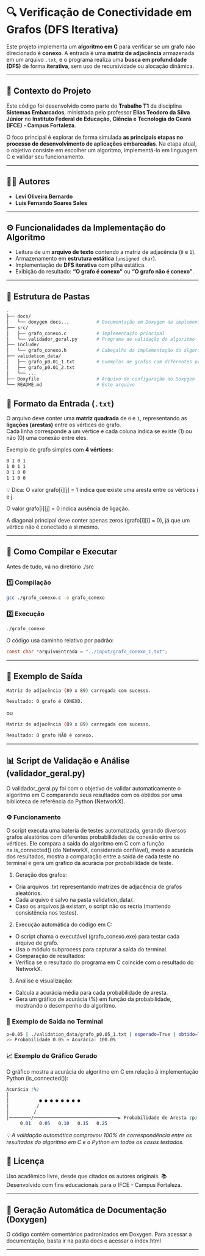 # 🔍 Verificação de Conectividade em Grafos (DFS Iterativa)

Este projeto implementa um **algoritmo em C** para verificar se um grafo não direcionado é **conexo**. A entrada é uma **matriz de adjacência** armazenada em um arquivo `.txt`, e o programa realiza uma **busca em profundidade (DFS)** de forma **iterativa**, sem uso de recursividade ou alocação dinâmica.

---

## 🧠 Contexto do Projeto

Este código foi desenvolvido como parte do **Trabalho T1** da disciplina **Sistemas Embarcados**, ministrada pelo professor **Elias Teodoro da Silva Júnior** no **Instituto Federal de Educação, Ciência e Tecnologia do Ceará (IFCE) - Campus Fortaleza**.

O foco principal é explorar de forma simulada **as principais etapas no processo de desenvolvimento de aplicações embarcadas**. Na etapa atual, o objetivo consiste em escolher um algoritmo, implementá-lo em linguagem C e validar seu funcionamento.

---

## 👨‍💻 Autores

- **Levi Oliveira Bernardo**  
- **Luís Fernando Soares Sales**

---

## ⚙️ Funcionalidades da Implementação do Algoritmo

- Leitura de um **arquivo de texto** contendo a matriz de adjacência (`0` e `1`).
- Armazenamento em **estrutura estática** (`unsigned char`).
- Implementação de **DFS iterativa** com pilha estática.
- Exibição do resultado: **“O grafo é conexo”** ou **“O grafo não é conexo”**.

---

## 📂 Estrutura de Pastas

```bash
.
├── docs/
│   └── doxygen docs...          # Documentação em Doxygen da implementação em C
├── src/
│   ├── grafo_conexo.c           # Implementação principal
│   └── validador_geral.py       # Programa de validação do algoritmo
├── include/
│   └── grafo_conexo.h           # Cabeçalho da implementação do algoritmo C com protótipos e definições
├── validation_data/
│   ├── grafo_p0.01_1.txt        # Exemplos de grafos com diferentes probabilidades para validação
│   ├── grafo_p0.01_2.txt      
│   └── ...
├── Doxyfile                     # Arquivo de configuração do Doxygen
└── README.md                    # Este arquivo

```

## 🧩 Formato da Entrada (`.txt`)

O arquivo deve conter uma **matriz quadrada** de `0` e `1`, representando as **ligações (arestas)** entre os vértices do grafo.  
Cada linha corresponde a um vértice e cada coluna indica se existe (1) ou não (0) uma conexão entre eles.

Exemplo de grafo simples com **4 vértices**:

```txt
0 1 0 1
1 0 1 1
0 1 0 0
1 1 0 0

```

💡 Dica:
O valor grafo[i][j] = 1 indica que existe uma aresta entre os vértices i e j.

O valor grafo[i][j] = 0 indica ausência de ligação.

A diagonal principal deve conter apenas zeros (grafo[i][i] = 0), já que um vértice não é conectado a si mesmo.

---

## 🚀 Como Compilar e Executar

Antes de tudo, vá no diretório ./src

### 1️⃣ Compilação

```bash
gcc ./grafo_conexo.c -o grafo_conexo
```

### 2️⃣ Execução
```bash
./grafo_conexo
```

O código usa caminho relativo por padrão:

```c
const char *arquivoEntrada = "../input/grafo_conexo_1.txt";
```

---

## 🧪 Exemplo de Saída

```bash
Matriz de adjacência (89 x 89) carregada com sucesso.

Resultado: O grafo é CONEXO.
```

ou

```bash
Matriz de adjacência (89 x 89) carregada com sucesso.

Resultado: O grafo NÃO é conexo.
```

---

## 📊 Script de Validação e Análise (validador_geral.py)

O validador_geral.py foi com o objetivo de validar automaticamente o algoritmo em C comparando seus resultados com os obtidos por uma biblioteca de referência do Python (NetworkX).

### ⚙️ Funcionamento

O script executa uma bateria de testes automatizada, gerando diversos grafos aleatórios com diferentes probabilidades de conexão entre os vértices. Ele compara a saída do algoritmo em C com a função nx.is_connected() (do NetworkX, considerada confiável), mede a acurácia dos resultados, mostra a comparação entre a saída de cada teste no terminal e gera um gráfico da acurácia por probabilidade de teste.

1. Geração dos grafos:

* Cria arquivos .txt representando matrizes de adjacência de grafos aleatórios.
* Cada arquivo é salvo na pasta validation_data/.
* Caso os arquivos já existam, o script não os recria (mantendo consistência nos testes).

2. Execução automática do código em C:

* O script chama o executável (grafo_conexo.exe) para testar cada arquivo de grafo.
* Usa o módulo subprocess para capturar a saída do terminal.
* Comparação de resultados:
* Verifica se o resultado do programa em C coincide com o resultado do NetworkX.

3. Análise e visualização:

* Calcula a acurácia média para cada probabilidade de aresta.
* Gera um gráfico de acurácia (%) em função da probabilidade, mostrando o desempenho do algoritmo.

### 🧮 Exemplo de Saída no Terminal

```bash
p=0.05 | ./validation_data/grafo_p0.05_1.txt | esperado=True | obtido=True
>> Probabilidade 0.05 → Acurácia: 100.0%
```

### 📈 Exemplo de Gráfico Gerado

O gráfico mostra a acurácia do algoritmo em C em relação à implementação Python (is_connected()):

```css
Acurácia (%)
│
│           ● ● ● ● ● ● ● ●
│          /
│         /
│────────/───────────────────────────────► Probabilidade de Aresta (p)
     0.01   0.05   0.10   0.15   0.25

```
*💡 A validação automática comprovou 100% de correspondência entre os resultados do algoritmo em C e o Python em todos os casos testados.*

## 🧾 Licença
Uso acadêmico livre, desde que citados os autores originais.
📚 Desenvolvido com fins educacionais para o IFCE - Campus Fortaleza.

---

## 🧩 Geração Automática de Documentação (Doxygen)
O código contém comentários padronizados em Doxygen. 
Para acessar a documentação, basta ir na pasta docs e acessar o index.html

---

